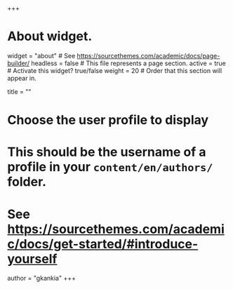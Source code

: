 +++
# About widget.
widget = "about"  # See https://sourcethemes.com/academic/docs/page-builder/
headless = false  # This file represents a page section.
active = true  # Activate this widget? true/false
weight = 20  # Order that this section will appear in.

title = ""

# Choose the user profile to display
# This should be the username of a profile in your `content/en/authors/` folder.
# See https://sourcethemes.com/academic/docs/get-started/#introduce-yourself
author = "gkankia"
+++

